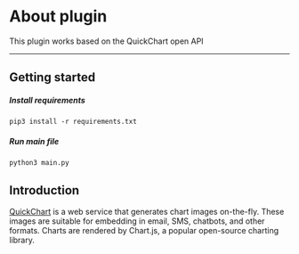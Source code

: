 # About plugin
This plugin works based on the QuickChart open API
____________________________________________________

## Getting started
##### Install requirements
```
pip3 install -r requirements.txt
```

##### Run main file
```
python3 main.py
```


## Introduction

[QuickChart](https://quickchart.io/documentation/) is a web service that generates chart images on-the-fly. These images are suitable for embedding in email, SMS, chatbots, and other formats. Charts are rendered by Chart.js, a popular open-source charting library.
